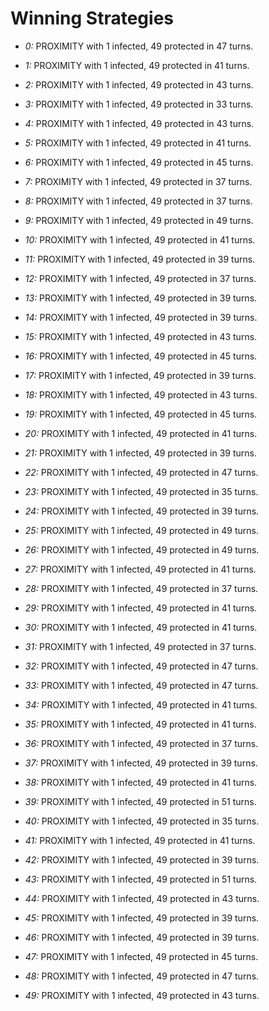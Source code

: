 # Winning Strategies

* _0:_ PROXIMITY with 1 infected, 49 protected in 47 turns.


* _1:_ PROXIMITY with 1 infected, 49 protected in 41 turns.


* _2:_ PROXIMITY with 1 infected, 49 protected in 43 turns.


* _3:_ PROXIMITY with 1 infected, 49 protected in 33 turns.


* _4:_ PROXIMITY with 1 infected, 49 protected in 43 turns.


* _5:_ PROXIMITY with 1 infected, 49 protected in 41 turns.


* _6:_ PROXIMITY with 1 infected, 49 protected in 45 turns.


* _7:_ PROXIMITY with 1 infected, 49 protected in 37 turns.


* _8:_ PROXIMITY with 1 infected, 49 protected in 37 turns.


* _9:_ PROXIMITY with 1 infected, 49 protected in 49 turns.


* _10:_ PROXIMITY with 1 infected, 49 protected in 41 turns.


* _11:_ PROXIMITY with 1 infected, 49 protected in 39 turns.


* _12:_ PROXIMITY with 1 infected, 49 protected in 37 turns.


* _13:_ PROXIMITY with 1 infected, 49 protected in 39 turns.


* _14:_ PROXIMITY with 1 infected, 49 protected in 39 turns.


* _15:_ PROXIMITY with 1 infected, 49 protected in 43 turns.


* _16:_ PROXIMITY with 1 infected, 49 protected in 45 turns.


* _17:_ PROXIMITY with 1 infected, 49 protected in 39 turns.


* _18:_ PROXIMITY with 1 infected, 49 protected in 43 turns.


* _19:_ PROXIMITY with 1 infected, 49 protected in 45 turns.


* _20:_ PROXIMITY with 1 infected, 49 protected in 41 turns.


* _21:_ PROXIMITY with 1 infected, 49 protected in 39 turns.


* _22:_ PROXIMITY with 1 infected, 49 protected in 47 turns.


* _23:_ PROXIMITY with 1 infected, 49 protected in 35 turns.


* _24:_ PROXIMITY with 1 infected, 49 protected in 39 turns.


* _25:_ PROXIMITY with 1 infected, 49 protected in 49 turns.


* _26:_ PROXIMITY with 1 infected, 49 protected in 49 turns.


* _27:_ PROXIMITY with 1 infected, 49 protected in 41 turns.


* _28:_ PROXIMITY with 1 infected, 49 protected in 37 turns.


* _29:_ PROXIMITY with 1 infected, 49 protected in 41 turns.


* _30:_ PROXIMITY with 1 infected, 49 protected in 41 turns.


* _31:_ PROXIMITY with 1 infected, 49 protected in 37 turns.


* _32:_ PROXIMITY with 1 infected, 49 protected in 47 turns.


* _33:_ PROXIMITY with 1 infected, 49 protected in 47 turns.


* _34:_ PROXIMITY with 1 infected, 49 protected in 41 turns.


* _35:_ PROXIMITY with 1 infected, 49 protected in 41 turns.


* _36:_ PROXIMITY with 1 infected, 49 protected in 37 turns.


* _37:_ PROXIMITY with 1 infected, 49 protected in 39 turns.


* _38:_ PROXIMITY with 1 infected, 49 protected in 41 turns.


* _39:_ PROXIMITY with 1 infected, 49 protected in 51 turns.


* _40:_ PROXIMITY with 1 infected, 49 protected in 35 turns.


* _41:_ PROXIMITY with 1 infected, 49 protected in 41 turns.


* _42:_ PROXIMITY with 1 infected, 49 protected in 39 turns.


* _43:_ PROXIMITY with 1 infected, 49 protected in 51 turns.


* _44:_ PROXIMITY with 1 infected, 49 protected in 43 turns.


* _45:_ PROXIMITY with 1 infected, 49 protected in 39 turns.


* _46:_ PROXIMITY with 1 infected, 49 protected in 39 turns.


* _47:_ PROXIMITY with 1 infected, 49 protected in 45 turns.


* _48:_ PROXIMITY with 1 infected, 49 protected in 47 turns.


* _49:_ PROXIMITY with 1 infected, 49 protected in 43 turns.


